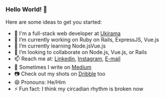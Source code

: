 ### Hello World! 👋


Here are some ideas to get you started:

- 🏢 I'm a full-stack web developer at [Ukirama](https://ukirama.com/)
- 🔭 I’m currently working on Ruby on Rails, ExpressJS, Vue.js
- 🌱 I’m currently learning Node.jsVue.js
- 👯 I’m looking to collaborate on Node.js, Vue.js, or Rails
- 📫 Reach me at: [Linkedin](https://www.linkedin.com/in/azmi6298/), [Instagram](instagram.com/azmi6298), [E-mail](mailto:azmi.filkom@gmail.com)
- 📝 Sometimes I write on [Medium](https://medium.com/@azmi6298)
- 📷 Check out my shots on [Dribble](https://dribbble.com/azmi6298) too
- 😄 Pronouns: He/Him
- ⚡ Fun fact: I think my circadian rhythm is broken now
